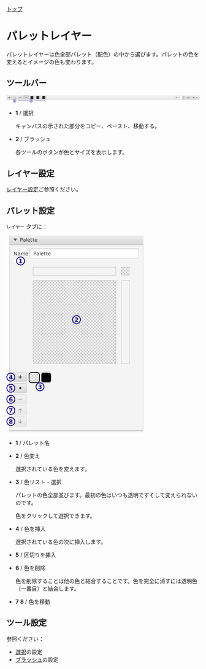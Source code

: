 [トップ](userguide.md)

# パレットレイヤー

パレットレイヤーは色全部パレット（配色）の中から選びます。パレットの色を変えるとイメージの色も変わります。

## ツールバー

![Toolbar](../../docs/palettetoolbar.jpg)

- **1** / 選択

    キャンバスの示された部分をコピー、ペースト、移動する。

- **2** / ブラッシュ

    各ツールのボタンが色とサイズを表示します。

## レイヤー設定

[レイヤー設定](layer_settings.md)ご参照ください。

## パレット設定

`レイヤー` タブに：

![Palette settings](../../docs/palettesettings.jpg)

- **1** / パレット名

- **2** / 色変え

    選択されている色を変えます。

- **3** / 色リスト・選択

    パレットの色全部並びます。最初の色はいつも透明ですそして変えられないのです。

    色をクリックして選択できます。

- **4** / 色を挿入

    選択されている色の次に挿入します。

- **5** / 区切りを挿入

- **6** / 色を削除

    色を削除することは他の色と結合することです。色を完全に消すには透明色（一番目）と結合します。

- **7** **8** / 色を移動

## ツール設定

参照ください：

- [選択](select_settings.md)の設定
- [ブラッシュ](palette_brush_settings.md)の設定
